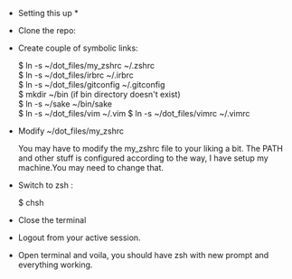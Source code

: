 * Setting this up *

* Clone the repo:

* Create couple of symbolic links:

  $ ln -s ~/dot_files/my_zshrc ~/.zshrc  
  $ ln -s ~/dot_files/irbrc ~/.irbrc  
  $ ln -s ~/dot_files/gitconfig ~/.gitconfig  
  $ mkdir ~/bin (if bin directory doesn't exist)  
  $ ln -s ~/sake ~/bin/sake  
  $ ln -s ~/dot_files/vim ~/.vim
  $ ln -s ~/dot_files/vimrc ~/.vimrc
  
  

* Modify ~/dot_files/my_zshrc 
  
  You may have to modify the my_zshrc file to your liking a bit. The PATH and 
  other stuff is configured according to the way, I have setup my machine.You may need to
  change that.

* Switch to zsh :

  $ chsh
  
* Close the terminal
* Logout from your active session. 
* Open terminal and voila, you should have zsh with new prompt and everything working.

  
